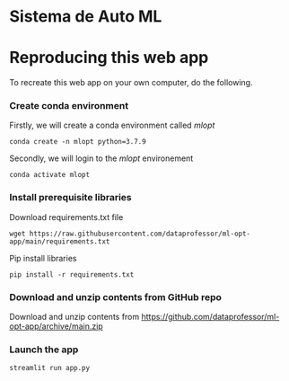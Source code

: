 # Sistema de Auto ML

# Reproducing this web app
To recreate this web app on your own computer, do the following.

### Create conda environment
Firstly, we will create a conda environment called *mlopt*
```
conda create -n mlopt python=3.7.9
```
Secondly, we will login to the *mlopt* environement
```
conda activate mlopt
```
### Install prerequisite libraries

Download requirements.txt file

```
wget https://raw.githubusercontent.com/dataprofessor/ml-opt-app/main/requirements.txt

```

Pip install libraries
```
pip install -r requirements.txt
```

###  Download and unzip contents from GitHub repo

Download and unzip contents from https://github.com/dataprofessor/ml-opt-app/archive/main.zip

###  Launch the app

```
streamlit run app.py
```
